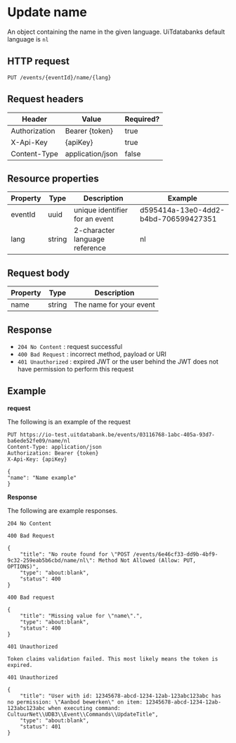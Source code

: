 ---
---

# Update name

An object containing the name in the given language. UiTdatabanks default language is `nl`

## HTTP request

```
PUT /events/{eventId}/name/{lang}
```

## Request headers

| Header        | Value            | Required? |
| ------------- | ---------------- | --------- |
| Authorization | Bearer {token}   | true      |
| X-Api-Key     | {apiKey}         | true      |
| Content-Type  | application/json | false     |

## Resource properties

| Property	| Type | Description | Example |
|--|--|--|--|
| eventId	| uuid | unique identifier for an event | d595414a-13e0-4dd2-b4bd-706599427351 |
| lang	| string | 2-character language reference | nl |

## Request body

| Property	| Type | Description |
|--|--|--|
|name		| string | The name for your event |

## Response

* `204 No Content` : request successful
* `400 Bad Request` : incorrect method, payload or URI
* `401 Unauthorized` : expired JWT or the user behind the JWT does not have permission to perform this request

## Example

**request**

The following is an example of the request

```
PUT https://io-test.uitdatabank.be/events/03116768-1abc-405a-93d7-ba6ede52fe09/name/nl
Content-Type: application/json
Authorization: Bearer {token}
X-Api-Key: {apiKey}

{
"name": "Name example"
}
```

**Response**

The following are example responses.

  ```
  204 No Content
  ```

  ```
  400 Bad Request

  {
      "title": "No route found for \"POST /events/6e46cf33-dd9b-4bf9-9c32-259eab5b6cbd/name/nl\": Method Not Allowed (Allow: PUT, OPTIONS)",
      "type": "about:blank",
      "status": 400
  }
  ```

  ```
  400 Bad request

  {
      "title": "Missing value for \"name\".",
      "type": "about:blank",
      "status": 400
  }
  ```

  ```
  401 Unauthorized

  Token claims validation failed. This most likely means the token is expired.
  ```

  ```
  401 Unauthorized

  {
      "title": "User with id: 12345678-abcd-1234-12ab-123abc123abc has no permission: \"Aanbod bewerken\" on item: 12345678-abcd-1234-12ab-123abc123abc when executing command: CultuurNet\\UDB3\\Event\\Commands\\UpdateTitle",
      "type": "about:blank",
      "status": 401
  }
  ```
